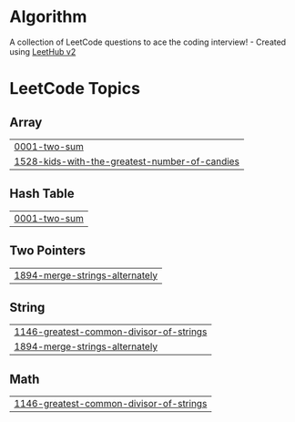 # Algorithm
A collection of LeetCode questions to ace the coding interview! - Created using [LeetHub v2](https://github.com/arunbhardwaj/LeetHub-2.0)

<!---LeetCode Topics Start-->
# LeetCode Topics
## Array
|  |
| ------- |
| [0001-two-sum](https://github.com/daylikezero/Algorithm/tree/master/0001-two-sum) |
| [1528-kids-with-the-greatest-number-of-candies](https://github.com/daylikezero/LeetCode/tree/master/1528-kids-with-the-greatest-number-of-candies) |
## Hash Table
|  |
| ------- |
| [0001-two-sum](https://github.com/daylikezero/Algorithm/tree/master/0001-two-sum) |
## Two Pointers
|  |
| ------- |
| [1894-merge-strings-alternately](https://github.com/daylikezero/Algorithm/tree/master/1894-merge-strings-alternately) |
## String
|  |
| ------- |
| [1146-greatest-common-divisor-of-strings](https://github.com/daylikezero/Algorithm/tree/master/1146-greatest-common-divisor-of-strings) |
| [1894-merge-strings-alternately](https://github.com/daylikezero/Algorithm/tree/master/1894-merge-strings-alternately) |
## Math
|  |
| ------- |
| [1146-greatest-common-divisor-of-strings](https://github.com/daylikezero/Algorithm/tree/master/1146-greatest-common-divisor-of-strings) |
<!---LeetCode Topics End-->